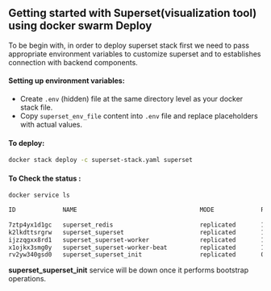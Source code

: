 ## Getting started with Superset(visualization tool) using docker swarm Deploy

To be begin with, in order to deploy superset stack first we need to pass appropriate environment variables to customize superset and to establishes connection with backend components.

#### Setting up environment variables:

- Create `.env` (hidden) file at the same directory level as your docker stack file.
- Copy `superset_env_file` content into `.env` file and replace placeholders with actual values.


#### To deploy:
```sh
docker stack deploy -c superset-stack.yaml superset
```

#### To Check the status :
```sh
docker service ls

ID             NAME                                  MODE             REPLICAS              IMAGE                                                     PORTS
                                         
7ztp4yx1d1gc   superset_redis                        replicated       1/1                   redis:7                                                   
k2lkdttsrgrw   superset_superset                     replicated       1/1                   ghcr.io/datakaveri/superset:4.0.2-1                       *:8088->8088/tcp
ijzzqgxx8rd1   superset_superset-worker              replicated       1/1                   ghcr.io/datakaveri/superset:4.0.2-1                       
x1ojkx3smg0y   superset_superset-worker-beat         replicated       1/1                   ghcr.io/datakaveri/superset:4.0.2-1                       
rv2yw340gsd0   superset_superset_init                replicated       0/1                   ghcr.io/datakaveri/superset:4.0.2-1                       
```

**superset_superset_init** service will be down once it performs bootstrap operations.


